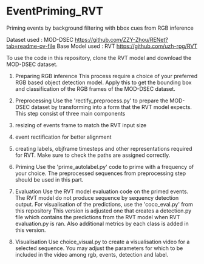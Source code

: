 # EventPriming_RVT
Priming events by background filtering with bbox cues from RGB inference

Dataset used : MOD-DSEC https://github.com/ZZY-Zhou/RENet?tab=readme-ov-file
Base Model used : RVT   https://github.com/uzh-rpg/RVT

To use the code in this repository, clone the RVT model and download the MOD-DSEC dataset.


1. Preparing RGB inference
This process require a choice of your preferred RGB based object detection model.
Apply this to get the bounding box and classification of the RGB frames of the MOD-DSEC dataset.

2. Preprocessing
Use the 'rectify_preprocess.py' to prepare the MOD-DSEC dataset by transforming into a form that the RVT model expects.
This step consist of three main components
  1. resizing of events frame to match the RVT input size
  2. event rectification for better alignment
  3. creating labels, objframe timesteps and other representations required for RVT.
Make sure to check the paths are assigned correctly.

3. Priming
Use the 'prime_autolabel.py' code to prime with a frequency of your choice.
The preprocessed sequences from preprocessing step should be used in this part.

4. Evaluation
Use the RVT model evaluation code on the primed events.
The RVT model do not produce sequence by sequency detection output. For visualisation of the predictions, use the 'coco_eval.py' from this repository
This version is adjusted one that creates a detection.py file which contains the predictions from the RVT model when RVT evaluation.py is ran.
Also additional metrics by each class is added in this version.

5. Visualisation
Use choice_visual.py to create a visualisation video for a selected sequence.
You may adjust the parameters for which to be included in the video among rgb, events, detection and label.


